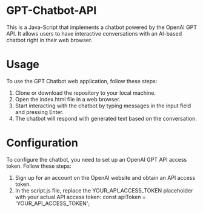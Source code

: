 # GPT-Chatbot-API
This is a Java-Script that implements a chatbot powered by the OpenAI GPT API. It allows users to have interactive conversations with an AI-based chatbot right in their web browser.
# Usage
To use the GPT Chatbot web application, follow these steps:

1. Clone or download the repository to your local machine.
2. Open the index.html file in a web browser.
3. Start interacting with the chatbot by typing messages in the input field and pressing Enter.
4. The chatbot will respond with generated text based on the conversation.

# Configuration
To configure the chatbot, you need to set up an OpenAI GPT API access token. Follow these steps:

1. Sign up for an account on the OpenAI website and obtain an API access token.
2. In the script.js file, replace the YOUR_API_ACCESS_TOKEN placeholder with your actual API access token: 
const apiToken = 'YOUR_API_ACCESS_TOKEN';


